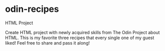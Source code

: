 # odin-recipes
HTML Project

Create HTML project with newly acquired skills from The Odin Project about HTML.
This is my favorite three recipes that every single one of my guest liked! Feel free to share and pass it along!